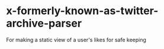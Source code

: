 # x-formerly-known-as-twitter-archive-parser
For making a static view of a user's likes for safe keeping
